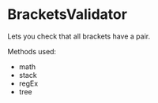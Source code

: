 # BracketsValidator

Lets you check that all brackets have a pair.

Methods used:
- math
- stack
- regEx
- tree